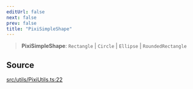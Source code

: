 ```yaml
---
editUrl: false
next: false
prev: false
title: "PixiSimpleShape"
---
```


> **PixiSimpleShape**: `Rectangle` \| `Circle` \| `Ellipse` \| `RoundedRectangle`

## Source

[src/utils/PixiUtils.ts:22](https://github.com/relishinc/dill-pixel/blob/543438455c9a47928084300159416186c2aa1095/src/utils/PixiUtils.ts#L22)
